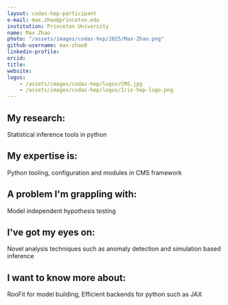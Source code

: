 ```yaml
---
layout: codas-hep-participant
e-mail: max.zhao@princeton.edu
institution: Princeton University
name: Max Zhao
photo: "/assets/images/codas-hep/2025/Max-Zhao.png"
github-username: max-zhao0
linkedin-profile:
orcid:
title:
website:
logos:
    - /assets/images/codas-hep/logos/CMS.jpg
    - /assets/images/codas-hep/logos/Iris-hep-logo.png
---
```

## My research:
Statistical inference tools in python

## My expertise is:
Python tooling, configuration and modules in CMS framework

## A problem I'm grappling with:
Model independent hypothesis testing

## I've got my eyes on:
Novel analysis techniques such as anomaly detection and simulation based inference

## I want to know more about:
RooFit for model building, Efficient backends for python such as JAX
